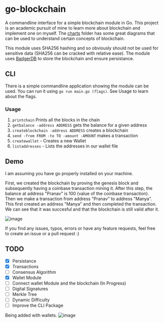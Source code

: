 # go-blockchain

A commandline interface for a simple blockchain module in Go. This project is an academic pursuit of mine to learn more about blockchain and implement one on myself. The [charts](charts) folder has some great diagrams that can be used to understand certain concepts of blockchain. 

This module uses SHA256 hashing and so obviously should not be used for sensitive data (SHA256 can be cracked with relative ease). The module uses [BadgerDB](https://github.com/dgraph-io/badger) to store the blockchain and ensure persistance. 

## CLI
There is a simple commandline application showing the module can be used. You can run it using `go run main.go (flags)`. See Usage to learn about the flags.

### Usage
1. `printchain` Prints all the blocks in the chain
2. `getbalance -address ADDRESS` gets the balance for a given address
3. `createblockchain -address ADDRESS` creates a blockchain
4. `send -from FROM -to TO -amount -AMOUNT` makes a transaction
5. `createwallet` - Creates a new Wallet
6. `listaddresses` - Lists the addresses in our wallet file

## Demo
I am assuming you have go properly installed on your machine. 

First, we created the blockchain by proving the genesis block and subsequently having a coinbase transaction mining it. After this step, the balance at address "Pranav" is 100 (value of the coinbase transaction). Then we make a transaction from address "Pranav" to address "Manya". This first created an address "Manya" and then completed the transaction. We can see that it was succesful and that the blockchain is still valid after it.

![image](https://user-images.githubusercontent.com/55818107/119258318-11675900-bbc1-11eb-87db-e147c3c1cacf.png)

If you find any issues, typos, errors or have any feature requests, feel free to create an issue or a pull request :)

## TODO
- [x] Persistance
- [X] Transactions
- [ ] Consensus Algorithm
- [X] Wallet Module
- [ ] Connect wallet Module and the blockchain (In Progress)
- [ ] Digital Signatures
- [ ] Merkle Tree
- [ ] Dynamic Difficulty
- [ ] Improve the CLI Package

Being added with wallets. 
![image](https://user-images.githubusercontent.com/55818107/119389459-9175e780-bcc3-11eb-97e2-9d6c87903f80.png)


